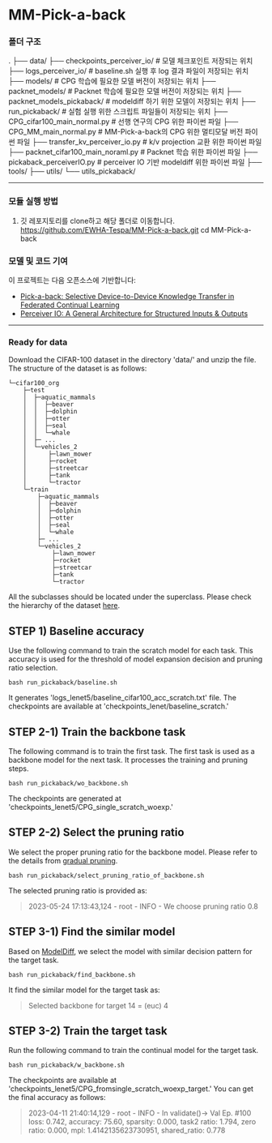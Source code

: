 # MM-Pick-a-back

### 폴더 구조
.
├── data/ 
├── checkpoints_perceiver_io/ # 모델 체크포인트 저장되는 위치
├── logs_perceiver_io/ # baseline.sh 실행 후 log 결과 파일이 저장되는 위치
├── models/ # CPG 학습에 필요한 모델 버전이 저장되는 위치
├── packnet_models/ # Packnet 학습에 필요한 모델 버전이 저장되는 위치
├── packnet_models_pickaback/ # modeldiff 하기 위한 모델이 저장되는 위치
├── run_pickaback/ # 실험 실행 위한 스크립트 파일들이 저장되는 위치
├── CPG_cifar100_main_normal.py # 선행 연구의 CPG 위한 파이썬 파일
├── CPG_MM_main_normal.py # MM-Pick-a-back의 CPG 위한 멀티모달 버전 파이썬 파일
├── transfer_kv_perceiver_io.py # k/v projection 교환 위한 파이썬 파일
├── packnet_cifar100_main_noraml.py # Packnet 학습 위한 파이썬 파일
├── pickaback_perceiverIO.py # perceiver IO 기반 modeldiff 위한 파이썬 파일
├── tools/
├── utils/
└── utils_pickaback/

---

### 모듈 실행 방법
1. 깃 레포지토리를 clone하고 해당 폴더로 이동합니다.
https://github.com/EWHA-Tespa/MM-Pick-a-back.git
cd MM-Pick-a-back

### 모델 및 코드 기여
이 프로젝트는 다음 오픈소스에 기반합니다:
* [Pick-a-back: Selective Device-to-Device Knowledge Transfer in Federated Continual Learning](https://github.com/jinyi-yoon/Pick-a-back)
* [Perceiver IO: A General Architecture for Structured Inputs & Outputs](https://github.com/lucidrains/perceiver-pytorch)

---



### Ready for data
Download the CIFAR-100 dataset in the directory 'data/' and unzip the file. The structure of the dataset is as follows:
```
└─cifar100_org
    ├─test
    │  ├─aquatic_mammals
    │  │  ├─beaver
    │  │  ├─dolphin
    │  │  ├─otter
    │  │  ├─seal
    │  │  └─whale
    │  ├─ ...
    │  └─vehicles_2
    │      ├─lawn_mower
    │      ├─rocket
    │      ├─streetcar
    │      ├─tank
    │      └─tractor
    └─train
        ├─aquatic_mammals
        │  ├─beaver
        │  ├─dolphin
        │  ├─otter
        │  ├─seal
        │  └─whale
        ├─ ...
        └─vehicles_2
            ├─lawn_mower
            ├─rocket
            ├─streetcar
            ├─tank
            └─tractor
```
All the subclasses should be located under the superclass. Please check the hierarchy of the dataset [here](https://www.cs.toronto.edu/~kriz/cifar.html).

## STEP 1) Baseline accuracy
Use the following command to train the scratch model for each task. This accuracy is used for the threshold of model expansion decision and pruning ratio selection.
```console
bash run_pickaback/baseline.sh
```
It generates 'logs_lenet5/baseline_cifar100_acc_scratch.txt' file. The checkpoints are available at 'checkpoints_lenet/baseline_scratch.'

## STEP 2-1) Train the backbone task
The following command is to train the first task. The first task is used as a backbone model for the next task. It processes the training and pruning steps.
```console
bash run_pickaback/wo_backbone.sh
```
The checkpoints are generated at 'checkpoints_lenet5/CPG_single_scratch_woexp.'


## STEP 2-2) Select the pruning ratio
We select the proper pruning ratio for the backbone model. Please refer to the details from [gradual pruning](https://arxiv.org/abs/1710.01878).
```console
bash run_pickaback/select_pruning_ratio_of_backbone.sh
```
The selected pruning ratio is provided as:
> 2023-05-24 17:13:43,124 - root - INFO - We choose pruning ratio 0.8


## STEP 3-1) Find the similar model
Based on [ModelDiff](https://dl.acm.org/doi/abs/10.1145/3460319.3464816), we select the model with similar decision pattern for the target task.
```console
bash run_pickaback/find_backbone.sh
```
It find the similar model for the target task as:
> Selected backbone for target 14 = (euc) 4


## STEP 3-2) Train the target task
Run the following command to train the continual model for the target task.
```console
bash run_pickaback/w_backbone.sh
```
The checkpoints are available at 'checkpoints_lenet5/CPG_fromsingle_scratch_woexp_target.' You can get the final accuracy as follows:
> 2023-04-11 21:40:14,129 - root - INFO - In validate()-> Val Ep. #100 loss: 0.742, accuracy: 75.60, sparsity: 0.000, task2 ratio: 1.794, zero ratio: 0.000, mpl: 1.4142135623730951, shared_ratio: 0.778
